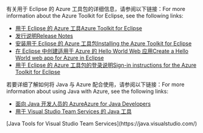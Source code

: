 <span data-ttu-id="bfff4-101">有关用于 Eclipse 的 Azure 工具包的详细信息，请参阅以下链接：</span><span class="sxs-lookup"><span data-stu-id="bfff4-101">For more information about the Azure Toolkit for Eclipse, see the following links:</span></span> 

* [<span data-ttu-id="bfff4-102">用于 Eclipse 的 Azure 工具</span><span class="sxs-lookup"><span data-stu-id="bfff4-102">Azure Toolkit for Eclipse</span></span>](../eclipse/azure-toolkit-for-eclipse.md) 
* [<span data-ttu-id="bfff4-103">发行说明</span><span class="sxs-lookup"><span data-stu-id="bfff4-103">Release Notes</span></span>](https://github.com/Microsoft/azure-tools-for-java/releases) 
* [<span data-ttu-id="bfff4-104">安装用于 Eclipse 的 Azure 工具包</span><span class="sxs-lookup"><span data-stu-id="bfff4-104">Installing the Azure Toolkit for Eclipse</span></span>](../eclipse/azure-toolkit-for-eclipse-installation.md) 
* [<span data-ttu-id="bfff4-105">在 Eclipse 中创建适用于 Azure 的 Hello World Web 应用</span><span class="sxs-lookup"><span data-stu-id="bfff4-105">Create a Hello World web app for Azure in Eclipse</span></span>](../eclipse/azure-toolkit-for-eclipse-create-hello-world-web-app.md) 
* [<span data-ttu-id="bfff4-106">用于 Eclipse 的 Azure 工具包的登录说明</span><span class="sxs-lookup"><span data-stu-id="bfff4-106">Sign-in instructions for the Azure Toolkit for Eclipse</span></span>](../eclipse/azure-toolkit-for-eclipse-sign-in-instructions.md) 

<span data-ttu-id="bfff4-107">若要详细了解如何将 Java 与 Azure 配合使用，请参阅以下链接：</span><span class="sxs-lookup"><span data-stu-id="bfff4-107">For more information about using Java with Azure, see the following links:</span></span> 

* [<span data-ttu-id="bfff4-108">面向 Java 开发人员的 Azure</span><span class="sxs-lookup"><span data-stu-id="bfff4-108">Azure for Java Developers</span></span>](https://docs.microsoft.com/java/azure/) 
* <span data-ttu-id="bfff4-109">[用于 Visual Studio Team Services 的 Java 工具](https://java.visualstudio.com/) 
<!-- TODO: Add URLs for Java in VSCode here --></span><span class="sxs-lookup"><span data-stu-id="bfff4-109">[Java Tools for Visual Studio Team Services](https://java.visualstudio.com/) 
<!-- TODO: Add URLs for Java in VSCode here --></span></span> 
